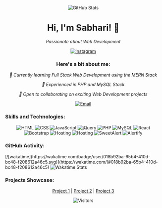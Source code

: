 <p align="center">
  <img src="https://github-readme-stats.vercel.app/api?username=sabhari-krr&show_icons=true&theme=transparent" alt="GitHub Stats">
</p>

<h1 align="center">Hi, I'm Sabhari! 👋</h1>

<p align="center">
  <em>Passionate about Web Development</em>
</p>

<p align="center">
  <a href="https://www.instagram.com/_Sabhari__"> 
    <img alt="Instagram" src="https://img.shields.io/badge/Instagram-FF08C6?style=for-the-badge&logo=instagram&logoColor=white" />
  </a>
</p>

<h3 align="center">Here's a bit about me:</h3>

<p align="center">
  <em>🌱 Currently learning Full Stack Web Development using the MERN Stack</em>
</p>
<p align="center">
  <em>🚀 Experienced in PHP and MySQL Stack</em>
</p>
<p align="center">
  <em>💼 Open to collaborating on exciting Web Development projects</em>
</p>

<p align="center">
  <a href="mailto:sabhari.ayyappan@outlook.com"> 
    <img alt="Email" src="https://img.shields.io/badge/Email-D14836?style=for-the-badge&logo=gmail&logoColor=white" />
  </a>
</p>

<p align="center">
  <h3>Skills and Technologies:</h3>
  <p align="center">
    <img alt="HTML" src="https://img.shields.io/badge/HTML5-E34F26?style=for-the-badge&logo=html5&logoColor=white" />
    <img alt="CSS" src="https://img.shields.io/badge/CSS3-1572B6?style=for-the-badge&logo=css3&logoColor=white" />
    <img alt="JavaScript" src="https://img.shields.io/badge/JavaScript-F7DF1E?style=for-the-badge&logo=javascript&logoColor=black" />
    <img alt="jQuery" src="https://img.shields.io/badge/jQuery-0769AD?style=for-the-badge&logo=jquery&logoColor=white" />
    <img alt="PHP" src="https://img.shields.io/badge/PHP-777BB4?style=for-the-badge&logo=php&logoColor=white" />
    <img alt="MySQL" src="https://img.shields.io/badge/MySQL-4479A1?style=for-the-badge&logo=mysql&logoColor=white" />
    <img alt="React" src="https://img.shields.io/badge/React-61DAFB?style=for-the-badge&logo=react&logoColor=black" />
    <img alt="Bootstrap" src="https://img.shields.io/badge/Bootstrap-563D7C?style=for-the-badge&logo=bootstrap&logoColor=white" />
    <img alt="Hosting" src="https://img.shields.io/badge/Hosting-0082FC?style=for-the-badge&logo=netlify&logoColor=white" />
    <img alt="Hosting" src="https://img.shields.io/badge/Hosting-FF9900?style=for-the-badge&logo=amazonaws&logoColor=white" />
    <img alt="SweetAlert" src="https://img.shields.io/badge/SweetAlert-8B5CF6?style=for-the-badge&logo=javascript&logoColor=white" />
    <img alt="Alertify" src="https://img.shields.io/badge/Alertify-0078D4?style=for-the-badge&logo=javascript&logoColor=white" />
  </p>
</p>

<p align="center">
  <h3>GitHub Activity:</h3>
  [![wakatime](https://wakatime.com/badge/user/018b92ba-65b4-410d-bc48-f208612a46c5.svg)](https://wakatime.com/@018b92ba-65b4-410d-bc48-f208612a46c5)
  <img src="https://github-readme-stats.vercel.app/api/wakatime?username=sabhari-krr&layout=compact" alt="Wakatime Stats">
</p>

<p align="center">
  <h3>Projects Showcase:</h3>
  <p align="center">
    <a href="https://github.com/sabhari-krr/project1">Project 1</a> |
    <a href="https://github.com/sabhari-krr/project2">Project 2</a> |
    <a href="https://github.com/sabhari-krr/project3">Project 3</a>
  </p>
</p>

<p align="center">
  <img src="https://visitor-badge.laobi.icu/badge?page_id=sabhari-krr.sabhari-krr" alt="Visitors">
</p>
